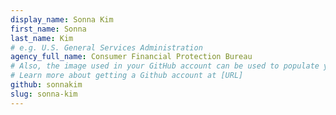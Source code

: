 ```yaml
---
display_name: Sonna Kim
first_name: Sonna
last_name: Kim
# e.g. U.S. General Services Administration
agency_full_name: Consumer Financial Protection Bureau
# Also, the image used in your GitHub account can be used to populate your digital.gov profile photo.
# Learn more about getting a Github account at [URL]
github: sonnakim
slug: sonna-kim
---
```

